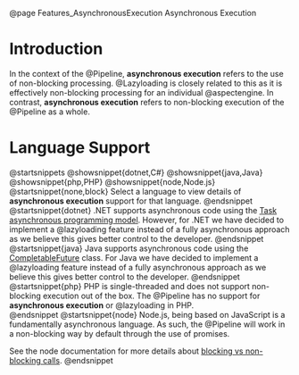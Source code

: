 @page Features_AsynchronousExecution Asynchronous Execution

# Introduction

In the context of the @Pipeline, **asynchronous execution** refers to the use of 
non-blocking processing. 
@Lazyloading is closely related to this as it is effectively non-blocking processing 
for an individual @aspectengine.
In contrast, **asynchronous execution** refers to non-blocking execution of the 
@Pipeline as a whole.

# Language Support

@startsnippets
@showsnippet{dotnet,C#}
@showsnippet{java,Java}
@showsnippet{php,PHP}
@showsnippet{node,Node.js}
@startsnippet{none,block}
Select a language to view details of **asynchronous execution** support for that language.
@endsnippet
@startsnippet{dotnet}
.NET supports asynchronous code using the [Task asynchronous programming model](https://docs.microsoft.com/en-us/dotnet/csharp/programming-guide/concepts/async/).
However, for .NET we have decided to implement a @lazyloading feature instead of a fully
asynchronous approach as we believe this gives better control to the developer.
@endsnippet
@startsnippet{java}
Java supports asynchronous code using the [CompletableFuture](https://docs.oracle.com/javase/8/docs/api/java/util/concurrent/CompletableFuture.html) class.
For Java we have decided to implement a @lazyloading feature instead of a fully
asynchronous approach as we believe this gives better control to the developer.
@endsnippet
@startsnippet{php}
PHP is single-threaded and does not support non-blocking execution out of the box.
The @Pipeline has no support for **asynchronous execution** or @lazyloading in PHP.  
@endsnippet
@startsnippet{node}
Node.js, being based on JavaScript is a fundamentally asynchronous language. As such,
the @Pipeline will work in a non-blocking way by default through the use of promises.

See the node documentation for more details about 
[blocking vs non-blocking calls](https://nodejs.org/de/docs/guides/blocking-vs-non-blocking/). 
@endsnippet
